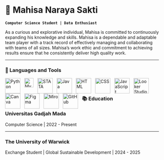 # 🎸 Mahisa Naraya Sakti

**`Computer Science Student | Data Enthusiast`**

As a curious and explorative individual, Mahisa is committed to continuously expanding his knowledge and skills. Mahisa is a dependable and adaptable team player with a track record of effectively managing and collaborating with teams of all sizes. Mahisa’s work ethic and commitment to achieving results ensure that he consistently deliver high quality work.

---

### 🧰 Languages and Tools
<img align="left" alt="Python" width="50px" style="padding-right:10px;" src="https://cdn.jsdelivr.net/gh/devicons/devicon/icons/python/python-plain.svg" />
<img align="left" alt="MySQL" width="30px" style="padding-right:10px;" src="https://cdn.jsdelivr.net/gh/devicons/devicon@latest/icons/mysql/mysql-original-wordmark.svg" />
<img align="left" alt="STATA" width="50px" style="padding-right:10px;" src="https://cdn.jsdelivr.net/gh/devicons/devicon@latest/icons/stata/stata-original-wordmark.svg" />          
<img align="left" alt="Java" width="50px" style="padding-right:10px;" src="https://cdn.jsdelivr.net/gh/devicons/devicon/icons/java/java-original.svg"/>
<img align="left" alt="HTML" width="50px" style="padding-right:10px;" src="https://cdn.jsdelivr.net/gh/devicons/devicon/icons/html5/html5-plain.svg" />
<img align="left" alt="CSS" width="50px" style="padding-right:10px;" src="https://cdn.jsdelivr.net/gh/devicons/devicon/icons/css3/css3-plain.svg" />
<img align="left" alt="JavaScript" width="50px" style="padding-right:10px;" src="https://cdn.jsdelivr.net/gh/devicons/devicon/icons/javascript/javascript-plain.svg" />
<img align="left" alt="Looker Studio" width="50px" style="padding-right:10px;" src="https://www.gstatic.com/analytics-lego/svg/ic_looker_studio.svg" />
<img align="left" alt="Canva" width="50px" style="padding-right:10px;" src="https://cdn.jsdelivr.net/gh/devicons/devicon@latest/icons/canva/canva-original.svg" />       
<img align="left" alt="Figma" width="50px" style="padding-right:10px;" src="https://cdn.jsdelivr.net/gh/devicons/devicon@latest/icons/figma/figma-original.svg" />         
<img align="left" alt="Miro" width="50px" style="padding-right:10px;" src="https://cdn.brandfetch.io/idAnDTFapY/theme/dark/symbol.svg?c=1bfwsmEH20zzEfSNTed" />
<img align="left" alt="GitHub" width="50px" style="padding-right:10px;" src="https://cdn.brandfetch.io/idZAyF9rlg/theme/light/symbol.svg?c=1bfwsmEH20zzEfSNTed" />
<br />

#

### 📚 Education
<h3>Universitas Gadjah Mada</h3>
Computer Science | 2022 - Present

---

<h3>The University of Warwick</h3>
Exchange Student | Global Sustainable Development | 2024 - 2025  
